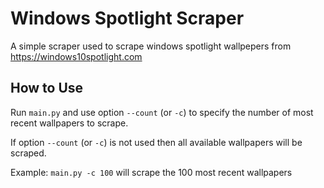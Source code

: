 # Windows Spotlight Scraper
A simple scraper used to scrape windows spotlight wallpepers from https://windows10spotlight.com

## How to Use
Run `main.py` and use option `--count` (or `-c`) to specify the number of most recent wallpapers to scrape.

If option `--count` (or `-c`) is not used then all available wallpapers will be scraped.

Example: `main.py -c 100` will scrape the 100 most recent wallpapers
